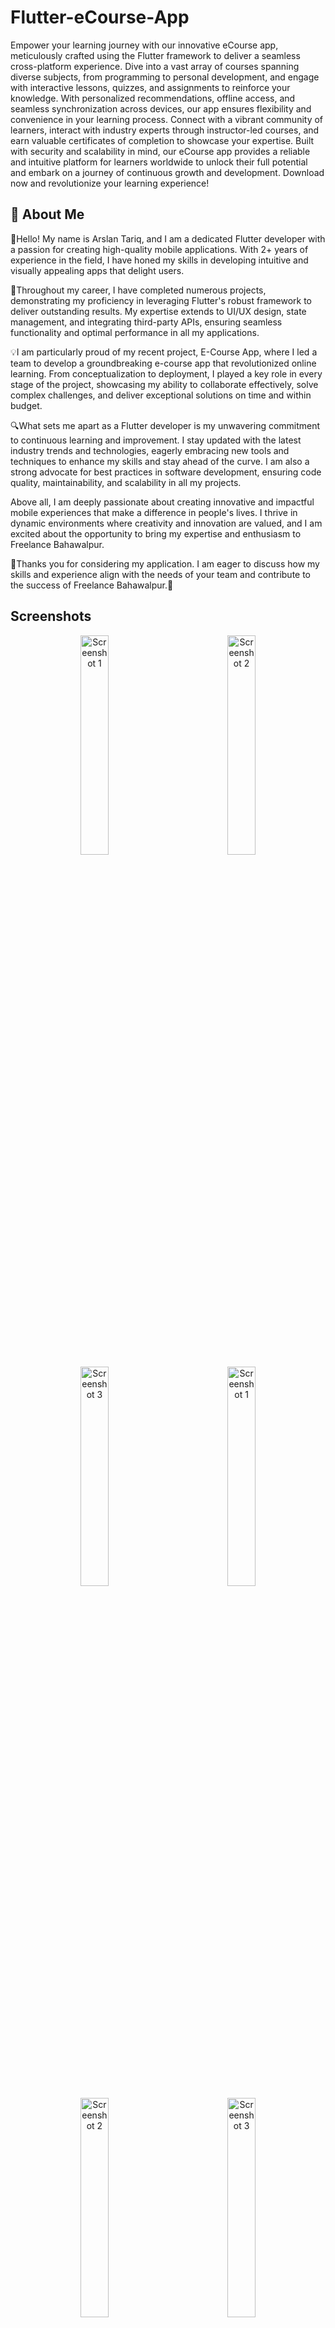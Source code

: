 
# Flutter-eCourse-App

Empower your learning journey with our innovative eCourse app, meticulously crafted using the Flutter framework to deliver a seamless cross-platform experience. Dive into a vast array of courses spanning diverse subjects, from programming to personal development, and engage with interactive lessons, quizzes, and assignments to reinforce your knowledge. With personalized recommendations, offline access, and seamless synchronization across devices, our app ensures flexibility and convenience in your learning process. Connect with a vibrant community of learners, interact with industry experts through instructor-led courses, and earn valuable certificates of completion to showcase your expertise. Built with security and scalability in mind, our eCourse app provides a reliable and intuitive platform for learners worldwide to unlock their full potential and embark on a journey of continuous growth and development. Download now and revolutionize your learning experience!

## 🚀 About Me

👋Hello! My name is Arslan Tariq, and I am a dedicated Flutter developer with a passion for creating high-quality mobile applications. With 2+ years of experience in the field, I have honed my skills in developing intuitive and visually appealing apps that delight users.

🚀Throughout my career, I have completed numerous projects, demonstrating my proficiency in leveraging Flutter's robust framework to deliver outstanding results. My expertise extends to UI/UX design, state management, and integrating third-party APIs, ensuring seamless functionality and optimal performance in all my applications.

💡I am particularly proud of my recent project, E-Course App, where I led a team to develop a groundbreaking e-course app that revolutionized online learning. From conceptualization to deployment, I played a key role in every stage of the project, showcasing my ability to collaborate effectively, solve complex challenges, and deliver exceptional solutions on time and within budget.

🔍What sets me apart as a Flutter developer is my unwavering commitment to continuous learning and improvement. I stay updated with the latest industry trends and technologies, eagerly embracing new tools and techniques to enhance my skills and stay ahead of the curve. I am also a strong advocate for best practices in software development, ensuring code quality, maintainability, and scalability in all my projects.

Above all, I am deeply passionate about creating innovative and impactful mobile experiences that make a difference in people's lives. I thrive in dynamic environments where creativity and innovation are valued, and I am excited about the opportunity to bring my expertise and enthusiasm to Freelance Bahawalpur.

🙏Thanks you for considering my application. I am eager to discuss how my skills and experience align with the needs of your team and contribute to the success of Freelance Bahawalpur.🌟


## Screenshots
<p align="center">
  <img src="https://github.com/Arslan4546/Flutter-eCourse-App/blob/main/assets/screen%20shots/ss1.png" alt="Screenshot 1" width="30%" style="margin: 0 40px;"/>
  <img src="https://github.com/Arslan4546/Flutter-eCourse-App/blob/main/assets/screen%20shots/ss2.png" alt="Screenshot 2" width="30%" style="margin: 0 40px;"/>
  <img src="https://github.com/Arslan4546/Flutter-eCourse-App/blob/main/assets/screen%20shots/ss3.png" alt="Screenshot 3" width="30%" style="margin: 0 40px;"/>
   <img src="https://github.com/Arslan4546/Flutter-eCourse-App/blob/main/assets/screen%20shots/ss4.png" alt="Screenshot 1" width="30%" style="margin: 0 40px;"/>
  <img src="https://github.com/Arslan4546/Flutter-eCourse-App/blob/main/assets/screen%20shots/ss5.png" alt="Screenshot 2" width="30%" style="margin: 0 40px;"/>
  <img src="https://github.com/Arslan4546/Flutter-eCourse-App/blob/main/assets/screen%20shots/ss6.png" alt="Screenshot 3" width="30%" style="margin: 0 40px;"/>
   <img src="https://github.com/Arslan4546/Flutter-eCourse-App/blob/main/assets/screen%20shots/ss7.png" alt="Screenshot 1" width="30%" style="margin: 0 40px;"/>
  <img src="https://github.com/Arslan4546/Flutter-eCourse-App/blob/main/assets/screen%20shots/ss8.png" alt="Screenshot 2" width="30%" style="margin: 0 40px;"/>
  <img src="https://github.com/Arslan4546/Flutter-eCourse-App/blob/main/assets/screen%20shots/ss9.png" alt="Screenshot 3" width="30%" style="margin: 0 40px;"/>
   <img src="https://github.com/Arslan4546/Flutter-eCourse-App/blob/main/assets/screen%20shots/ss10.png" alt="Screenshot 1" width="30%" style="margin: 0 40px;"/>
  <img src="https://github.com/Arslan4546/Flutter-eCourse-App/blob/main/assets/screen%20shots/ss11.png" alt="Screenshot 2" width="30%" style="margin: 0 40px;"/>
  <img src="https://github.com/Arslan4546/Flutter-eCourse-App/blob/main/assets/screen%20shots/ss12.png" alt="Screenshot 3" width="30%" style="margin: 0 40px;"/>
   <img src="https://github.com/Arslan4546/Flutter-eCourse-App/blob/main/assets/screen%20shots/ss13.png" alt="Screenshot 1" width="30%" style="margin: 0 40px;"/>
  <img src="https://github.com/Arslan4546/Flutter-eCourse-App/blob/main/assets/screen%20shots/ss14.png" alt="Screenshot 2" width="30%" style="margin: 0 40px;"/>
</p>

## Contact Me

LinkedIn:https://www.linkedin.com/in/arslan4546/
GitHub:https://github.com/Arslan4546
Facebook:https://www.Facebook.com/Arslan4546
Instagram:https://www.instagram.com/arslantariq4546
Email: arslantariq4546@gmail.com



